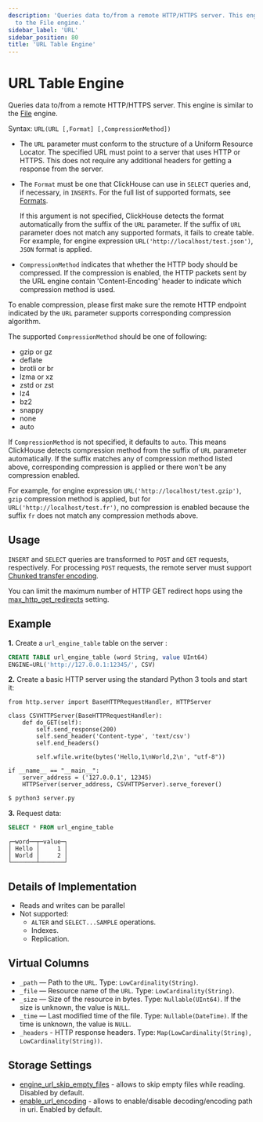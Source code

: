 ```yaml
---
description: 'Queries data to/from a remote HTTP/HTTPS server. This engine is similar
  to the File engine.'
sidebar_label: 'URL'
sidebar_position: 80
title: 'URL Table Engine'
---
```


# URL Table Engine

Queries data to/from a remote HTTP/HTTPS server. This engine is similar to the [File](../../../engines/table-engines/special/file.md) engine.

Syntax: `URL(URL [,Format] [,CompressionMethod])`

- The `URL` parameter must conform to the structure of a Uniform Resource Locator. The specified URL must point to a server that uses HTTP or HTTPS. This does not require any additional headers for getting a response from the server.

- The `Format` must be one that ClickHouse can use in `SELECT` queries and, if necessary, in `INSERTs`. For the full list of supported formats, see [Formats](/interfaces/formats#formats-overview).

    If this argument is not specified, ClickHouse detects the format automatically from the suffix of the `URL` parameter. If the suffix of `URL` parameter does not match any supported formats, it fails to create table. For example, for engine expression `URL('http://localhost/test.json')`, `JSON` format is applied.

- `CompressionMethod` indicates that whether the HTTP body should be compressed. If the compression is enabled, the HTTP packets sent by the URL engine contain 'Content-Encoding' header to indicate which compression method is used.

To enable compression, please first make sure the remote HTTP endpoint indicated by the `URL` parameter supports corresponding compression algorithm.

The supported `CompressionMethod` should be one of following:
- gzip or gz
- deflate
- brotli or br
- lzma or xz
- zstd or zst
- lz4
- bz2
- snappy
- none
- auto

If `CompressionMethod` is not specified, it defaults to `auto`. This means ClickHouse detects compression method from the suffix of `URL` parameter automatically. If the suffix matches any of compression method listed above, corresponding compression is applied or there won't be any compression enabled.

For example, for engine expression `URL('http://localhost/test.gzip')`, `gzip` compression method is applied, but for `URL('http://localhost/test.fr')`, no compression is enabled because the suffix `fr` does not match any compression methods above.

## Usage 

`INSERT` and `SELECT` queries are transformed to `POST` and `GET` requests,
respectively. For processing `POST` requests, the remote server must support
[Chunked transfer encoding](https://en.wikipedia.org/wiki/Chunked_transfer_encoding).

You can limit the maximum number of HTTP GET redirect hops using the [max_http_get_redirects](/operations/settings/settings#max_http_get_redirects) setting.

## Example 

**1.** Create a `url_engine_table` table on the server :

```sql
CREATE TABLE url_engine_table (word String, value UInt64)
ENGINE=URL('http://127.0.0.1:12345/', CSV)
```

**2.** Create a basic HTTP server using the standard Python 3 tools and
start it:

```python3
from http.server import BaseHTTPRequestHandler, HTTPServer

class CSVHTTPServer(BaseHTTPRequestHandler):
    def do_GET(self):
        self.send_response(200)
        self.send_header('Content-type', 'text/csv')
        self.end_headers()

        self.wfile.write(bytes('Hello,1\nWorld,2\n', "utf-8"))

if __name__ == "__main__":
    server_address = ('127.0.0.1', 12345)
    HTTPServer(server_address, CSVHTTPServer).serve_forever()
```

```bash
$ python3 server.py
```

**3.** Request data:

```sql
SELECT * FROM url_engine_table
```

```text
┌─word──┬─value─┐
│ Hello │     1 │
│ World │     2 │
└───────┴───────┘
```

## Details of Implementation 

- Reads and writes can be parallel
- Not supported:
    - `ALTER` and `SELECT...SAMPLE` operations.
    - Indexes.
    - Replication.

## Virtual Columns 

- `_path` — Path to the `URL`. Type: `LowCardinality(String)`.
- `_file` — Resource name of the `URL`. Type: `LowCardinality(String)`.
- `_size` — Size of the resource in bytes. Type: `Nullable(UInt64)`. If the size is unknown, the value is `NULL`.
- `_time` — Last modified time of the file. Type: `Nullable(DateTime)`. If the time is unknown, the value is `NULL`.
- `_headers` - HTTP response headers. Type: `Map(LowCardinality(String), LowCardinality(String))`.

## Storage Settings 

- [engine_url_skip_empty_files](/operations/settings/settings.md#engine_url_skip_empty_files) - allows to skip empty files while reading. Disabled by default.
- [enable_url_encoding](/operations/settings/settings.md#enable_url_encoding) - allows to enable/disable decoding/encoding path in uri. Enabled by default.

